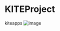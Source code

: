 # KITEProject
kiteapps
![image](https://github.com/user-attachments/assets/83c5af66-685b-4517-8d0f-fd8a2c01bdb3)
